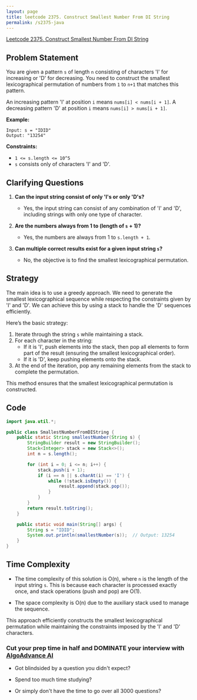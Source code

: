 ```yaml
---
layout: page
title: leetcode 2375. Construct Smallest Number From DI String
permalink: /s2375-java
---
```

[Leetcode 2375. Construct Smallest Number From DI String](https://algoadvance.github.io/algoadvance/l2375)
## Problem Statement

You are given a pattern `s` of length `n` consisting of characters 'I' for increasing or 'D' for decreasing. You need to construct the smallest lexicographical permutation of numbers from `1` to `n+1` that matches this pattern.

An increasing pattern 'I' at position `i` means `nums[i] < nums[i + 1]`. A decreasing pattern 'D' at position `i` means `nums[i] > nums[i + 1]`.

**Example:**
```
Input: s = "IDID"
Output: "13254"
```

**Constraints:**
- `1 <= s.length <= 10^5`
- `s` consists only of characters 'I' and 'D'.

## Clarifying Questions

1. **Can the input string consist of only 'I's or only 'D's?**
   - Yes, the input string can consist of any combination of 'I' and 'D', including strings with only one type of character.
  
2. **Are the numbers always from 1 to (length of `s` + 1)?**
   - Yes, the numbers are always from 1 to `s.length + 1`.

3. **Can multiple correct results exist for a given input string `s`?**
   - No, the objective is to find the smallest lexicographical permutation.

## Strategy

The main idea is to use a greedy approach. We need to generate the smallest lexicographical sequence while respecting the constraints given by 'I' and 'D'. We can achieve this by using a stack to handle the 'D' sequences efficiently.

Here’s the basic strategy:

1. Iterate through the string `s` while maintaining a stack.
2. For each character in the string:
   - If it is 'I', push elements into the stack, then pop all elements to form part of the result (ensuring the smallest lexicographical order).
   - If it is 'D', keep pushing elements onto the stack.
3. At the end of the iteration, pop any remaining elements from the stack to complete the permutation.

This method ensures that the smallest lexicographical permutation is constructed.

## Code

```java
import java.util.*;

public class SmallestNumberFromDIString {
    public static String smallestNumber(String s) {
        StringBuilder result = new StringBuilder();
        Stack<Integer> stack = new Stack<>();
        int n = s.length();

        for (int i = 0; i <= n; i++) {
            stack.push(i + 1);
            if (i == n || s.charAt(i) == 'I') {
                while (!stack.isEmpty()) {
                    result.append(stack.pop());
                }
            }
        }
        return result.toString();
    }

    public static void main(String[] args) {
        String s = "IDID";
        System.out.println(smallestNumber(s));  // Output: 13254
    }
}
```

## Time Complexity

- The time complexity of this solution is O(n), where `n` is the length of the input string `s`. This is because each character is processed exactly once, and stack operations (push and pop) are O(1).

- The space complexity is O(n) due to the auxiliary stack used to manage the sequence.

This approach efficiently constructs the smallest lexicographical permutation while maintaining the constraints imposed by the 'I' and 'D' characters.


### Cut your prep time in half and DOMINATE your interview with [AlgoAdvance AI](https://algoAdvance.com)

- Got blindsided by a question you didn't expect?

- Spend too much time studying?

- Or simply don't have the time to go over all 3000 questions?

